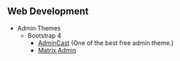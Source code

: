 ## Web Development


 - Admin Themes
     - Bootstrap 4
        - [AdminCast](https://github.com/admincast/admincast) (One of the best free admin theme.)
        - [Matrix Admin](https://matrixadmin.wrappixel.com/)
